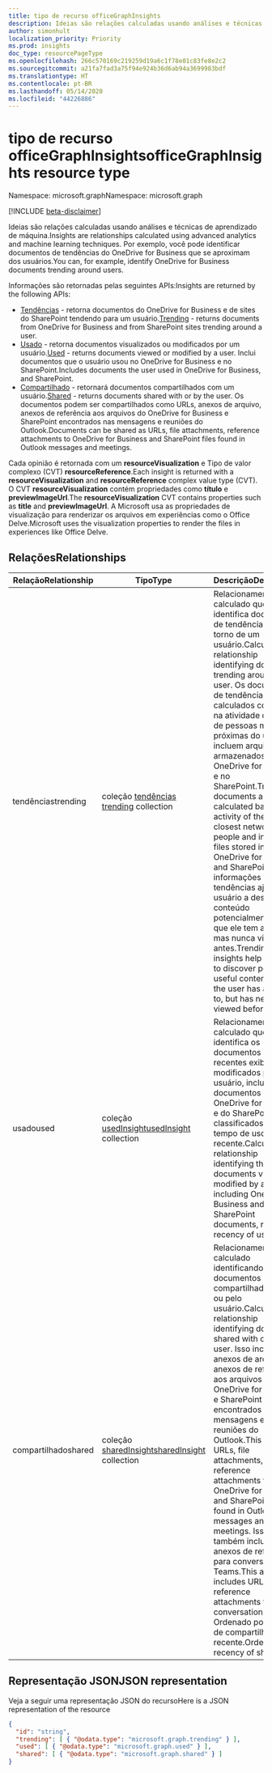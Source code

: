 ```yaml
---
title: tipo de recurso officeGraphInsights
description: Ideias são relações calculadas usando análises e técnicas de aprendizado de máquina. Por exemplo, você pode identificar documentos do OneDrive for Business que se aproximam dos usuários.
author: simonhult
localization_priority: Priority
ms.prod: insights
doc_type: resourcePageType
ms.openlocfilehash: 266c570169c219259d19a6c1f78e01c83fe8e2c2
ms.sourcegitcommit: a21fa7fad3a75f94e924b36d6ab94a3699983bdf
ms.translationtype: HT
ms.contentlocale: pt-BR
ms.lasthandoff: 05/14/2020
ms.locfileid: "44226886"
---
```

# <a name="officegraphinsights-resource-type"></a><span data-ttu-id="ed73d-104">tipo de recurso officeGraphInsights</span><span class="sxs-lookup"><span data-stu-id="ed73d-104">officeGraphInsights resource type</span></span>

<span data-ttu-id="ed73d-105">Namespace: microsoft.graph</span><span class="sxs-lookup"><span data-stu-id="ed73d-105">Namespace: microsoft.graph</span></span>

[!INCLUDE [beta-disclaimer](../../includes/beta-disclaimer.md)]

<span data-ttu-id="ed73d-106">Ideias são relações calculadas usando análises e técnicas de aprendizado de máquina.</span><span class="sxs-lookup"><span data-stu-id="ed73d-106">Insights are relationships calculated using advanced analytics and machine learning techniques.</span></span> <span data-ttu-id="ed73d-107">Por exemplo, você pode identificar documentos de tendências do OneDrive for Business que se aproximam dos usuários.</span><span class="sxs-lookup"><span data-stu-id="ed73d-107">You can, for example, identify OneDrive for Business documents trending around users.</span></span>

<span data-ttu-id="ed73d-108">Informações são retornadas pelas seguintes APIs:</span><span class="sxs-lookup"><span data-stu-id="ed73d-108">Insights are returned by the following APIs:</span></span>

- <span data-ttu-id="ed73d-109">[Tendências](insights-trending.md) - retorna documentos do OneDrive for Business e de sites do SharePoint tendendo para um usuário.</span><span class="sxs-lookup"><span data-stu-id="ed73d-109">[Trending](insights-trending.md) - returns documents from OneDrive for Business and from SharePoint sites trending around a user.</span></span>
- <span data-ttu-id="ed73d-110">[Usado](insights-used.md) - retorna documentos visualizados ou modificados por um usuário.</span><span class="sxs-lookup"><span data-stu-id="ed73d-110">[Used](insights-used.md) - returns documents viewed or modified by a user.</span></span> <span data-ttu-id="ed73d-111">Inclui documentos que o usuário usou no OneDrive for Business e no SharePoint.</span><span class="sxs-lookup"><span data-stu-id="ed73d-111">Includes documents the user used in OneDrive for Business, and SharePoint.</span></span>
- <span data-ttu-id="ed73d-112">[Compartilhado](insights-shared.md) - retornará documentos compartilhados com um usuário.</span><span class="sxs-lookup"><span data-stu-id="ed73d-112">[Shared](insights-shared.md) - returns documents shared with or by the user.</span></span> <span data-ttu-id="ed73d-113">Os documentos podem ser compartilhados como URLs, anexos de arquivo, anexos de referência aos arquivos do OneDrive for Business e SharePoint encontrados nas mensagens e reuniões do Outlook.</span><span class="sxs-lookup"><span data-stu-id="ed73d-113">Documents can be shared as URLs, file attachments, reference attachments to OneDrive for Business and SharePoint files found in Outlook messages and meetings.</span></span>

<span data-ttu-id="ed73d-114">Cada opinião é retornada com um **resourceVisualization** e Tipo de valor complexo (CVT) **resourceReference**.</span><span class="sxs-lookup"><span data-stu-id="ed73d-114">Each insight is returned with a **resourceVisualization** and **resourceReference** complex value type (CVT).</span></span> <span data-ttu-id="ed73d-115">O CVT **resourceVisualization** contém propriedades como **título** e **previewImageUrl**.</span><span class="sxs-lookup"><span data-stu-id="ed73d-115">The **resourceVisualization** CVT contains properties such as **title** and **previewImageUrl**.</span></span> <span data-ttu-id="ed73d-116">A Microsoft usa as propriedades de visualização para renderizar os arquivos em experiências como o Office Delve.</span><span class="sxs-lookup"><span data-stu-id="ed73d-116">Microsoft uses the visualization properties to render the files in experiences like Office Delve.</span></span>

## <a name="relationships"></a><span data-ttu-id="ed73d-117">Relações</span><span class="sxs-lookup"><span data-stu-id="ed73d-117">Relationships</span></span>

| <span data-ttu-id="ed73d-118">Relação</span><span class="sxs-lookup"><span data-stu-id="ed73d-118">Relationship</span></span>      | <span data-ttu-id="ed73d-119">Tipo</span><span class="sxs-lookup"><span data-stu-id="ed73d-119">Type</span></span>          | <span data-ttu-id="ed73d-120">Descrição</span><span class="sxs-lookup"><span data-stu-id="ed73d-120">Description</span></span>  |
| ------------- |---------------| -------------|
| <span data-ttu-id="ed73d-121">tendências</span><span class="sxs-lookup"><span data-stu-id="ed73d-121">trending</span></span>      | <span data-ttu-id="ed73d-122">coleção [tendências](insights-trending.md) </span><span class="sxs-lookup"><span data-stu-id="ed73d-122">[trending](insights-trending.md) collection</span></span>       | <span data-ttu-id="ed73d-123">Relacionamento calculado que identifica documentos de tendências em torno de um usuário.</span><span class="sxs-lookup"><span data-stu-id="ed73d-123">Calculated relationship identifying documents trending around a user.</span></span> <span data-ttu-id="ed73d-124">Os documentos de tendência são calculados com base na atividade da rede de pessoas mais próximas do usuário e incluem arquivos armazenados no OneDrive for Business e no SharePoint.</span><span class="sxs-lookup"><span data-stu-id="ed73d-124">Trending documents are calculated based on activity of the user's closest network of people and include files stored in OneDrive for Business and SharePoint.</span></span> <span data-ttu-id="ed73d-125">As informações de tendências ajudam o usuário a descobrir o conteúdo potencialmente útil que ele tem acesso, mas nunca viu antes.</span><span class="sxs-lookup"><span data-stu-id="ed73d-125">Trending insights help the user to discover potentially useful content that the user has access to, but has never viewed before.</span></span>|
| <span data-ttu-id="ed73d-126">usado</span><span class="sxs-lookup"><span data-stu-id="ed73d-126">used</span></span>      | <span data-ttu-id="ed73d-127">coleção [usedInsight](insights-used.md)</span><span class="sxs-lookup"><span data-stu-id="ed73d-127">[usedInsight](insights-used.md) collection</span></span>        | <span data-ttu-id="ed73d-128">Relacionamento calculado que identifica os documentos mais recentes exibidos ou modificados por um usuário, incluindo documentos do OneDrive for Business e do SharePoint, classificados por tempo de uso recente.</span><span class="sxs-lookup"><span data-stu-id="ed73d-128">Calculated relationship identifying the latest documents viewed or modified by a user, including OneDrive for Business and SharePoint documents, ranked by recency of use.</span></span>|
| <span data-ttu-id="ed73d-129">compartilhado</span><span class="sxs-lookup"><span data-stu-id="ed73d-129">shared</span></span>        | <span data-ttu-id="ed73d-130">coleção [sharedInsight](insights-shared.md)</span><span class="sxs-lookup"><span data-stu-id="ed73d-130">[sharedInsight](insights-shared.md) collection</span></span>        | <span data-ttu-id="ed73d-131">Relacionamento calculado identificando documentos compartilhados com ou pelo usuário.</span><span class="sxs-lookup"><span data-stu-id="ed73d-131">Calculated relationship identifying documents shared with or by the user.</span></span> <span data-ttu-id="ed73d-132">Isso inclui URLs, anexos de arquivo e anexos de referência aos arquivos do OneDrive for Business e SharePoint encontrados nas mensagens e reuniões do Outlook.</span><span class="sxs-lookup"><span data-stu-id="ed73d-132">This includes URLs, file attachments, and reference attachments to OneDrive for Business and SharePoint files found in Outlook messages and meetings.</span></span> <span data-ttu-id="ed73d-133">Isso também inclui URLs e anexos de referência para conversas do Teams.</span><span class="sxs-lookup"><span data-stu-id="ed73d-133">This also includes URLs and reference attachments to Teams conversations.</span></span> <span data-ttu-id="ed73d-134">Ordenado por tempo de compartilhamento recente.</span><span class="sxs-lookup"><span data-stu-id="ed73d-134">Ordered by recency of share.</span></span>|

## <a name="json-representation"></a><span data-ttu-id="ed73d-135">Representação JSON</span><span class="sxs-lookup"><span data-stu-id="ed73d-135">JSON representation</span></span>

<span data-ttu-id="ed73d-136">Veja a seguir uma representação JSON do recurso</span><span class="sxs-lookup"><span data-stu-id="ed73d-136">Here is a JSON representation of the resource</span></span>
<!-- {
  "blockType": "resource",
  "keyProperty":"id",
  "baseType":"microsoft.graph.entity",
  "optionalProperties": [
    "trending",
    "used",
    "shared"
  ],
  "@odata.type": "microsoft.graph.officeGraphInsights"
}-->

```json
{
  "id": "string",
  "trending": [ { "@odata.type": "microsoft.graph.trending" } ],
  "used": [ { "@odata.type": "microsoft.graph.used" } ],
  "shared": [ { "@odata.type": "microsoft.graph.shared" } ]
}
```
